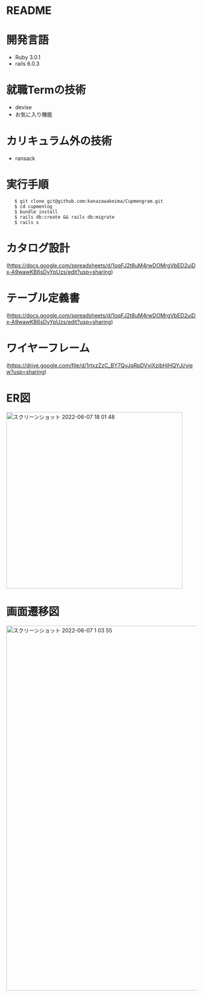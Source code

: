 # README
# 開発言語
  - Ruby 3.0.1
  - rails 6.0.3
# 就職Termの技術
  - devise
  - お気に入り機能
# カリキュラム外の技術
  - ransack
# 実行手順

```
   $ git clone git@github.com:kanazawakeima/Cupmengram.git
   $ cd cupmenlog
   $ bundle install
   $ rails db:create && rails db:migrate
   $ rails s
```

# カタログ設計
(https://docs.google.com/spreadsheets/d/1oqFJ2t8uM4rwDOMrgVbED2uiDx-A9wawKB6sDyYpUzs/edit?usp=sharing)
# テーブル定義書
(https://docs.google.com/spreadsheets/d/1oqFJ2t8uM4rwDOMrgVbED2uiDx-A9wawKB6sDyYpUzs/edit?usp=sharing)
# ワイヤーフレーム
(https://drive.google.com/file/d/1rtxzZzC_BY7QvJqRpDVviXzibHiHQYJi/view?usp=sharing)

# ER図
<img width="466" alt="スクリーンショット 2022-06-07 18 01 48" src="https://user-images.githubusercontent.com/100675010/172341284-9616acd2-dc38-459a-8a4e-8b6220d1c55b.png">


# 画面遷移図
<img width="964" alt="スクリーンショット 2022-06-07 1 03 55" src="https://user-images.githubusercontent.com/100675010/172202036-075df688-11aa-4991-b12b-49004d8a78b2.png">
